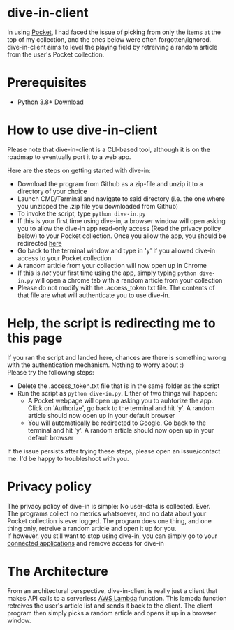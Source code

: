 # dive-in-client
In using [Pocket](https://app.getpocket.com/), I had faced the issue of picking from only the items at the top of my collection, and the ones below were often forgotten/ignored.<br>
dive-in-client aims to level the playing field by retreiving a random article from the user's Pocket collection. 

# Prerequisites
* Python 3.8+ [Download](https://www.python.org/downloads/)

# How to use dive-in-client
Please note that dive-in-client is a CLI-based tool, although it is on the roadmap to eventually port it to a web app.<br> 

Here are the steps on getting started with dive-in:
* Download the program from Github as a zip-file and unzip it to a directory of your choice
* Launch CMD/Terminal and navigate to said directory (i.e. the one where you unzipped the .zip file you downloaded from Github)
* To invoke the script, type `python dive-in.py`
* If this is your first time using dive-in, a browser window will open asking you to allow the dive-in app read-only access (Read the privacy policy below) to your Pocket collection. Once you allow the app, you should be redirected [here](www.google.com)
* Go back to the terminal window and type in 'y' if you allowed dive-in access to your Pocket collection
* A random article from your collection will now open up in Chrome
* If this is _not_ your first time using the app, simply typing `python dive-in.py` will open a chrome tab with a random article from your collection
* Please do not modify with the .access_token.txt file. The contents of that file are what will authenticate you to use dive-in.  

# Help, the script is redirecting me to this page 
If you ran the script and landed here, chances are there is something wrong with the authentication mechanism. Nothing to worry about :) <br> Please try the following steps: 
* Delete the .access_token.txt file that is in the same folder as the script
* Run the script as `python dive-in.py`. Either of two things will happen: 
   * A Pocket webpage will open up asking you to auhtorize the app. Click on 'Authorize', go back to the terminal and hit 'y'. A random article should now open up in your default browser
   * You will automatically be redirected to [Google](www.google.com). Go back to the terminal and hit 'y'. A random article should now open up in your default browser

If the issue persists after trying these steps, please open an issue/contact me. I'd be happy to troubleshoot with you.

# Privacy policy
The privacy policy of dive-in is simple: No user-data is collected. Ever. <br>
The programs collect no metrics whatsoever, and no data about your Pocket collection is ever logged. The program does one thing, and one thing only, retreive a random article and open it up for you. <br>
If however, you still want to stop using dive-in, you can simply go to your [connected applications](https://getpocket.com/connected_applications) and remove access for dive-in 

# The Architecture
From an architectural perspective, dive-in-client is really just a client that makes API calls to a serverless [AWS Lambda](https://aws.amazon.com/lambda/) function. This lambda function retreives the user's article list and sends it back to the client. The client program then simply picks a random article and opens it up in a browser window.  
